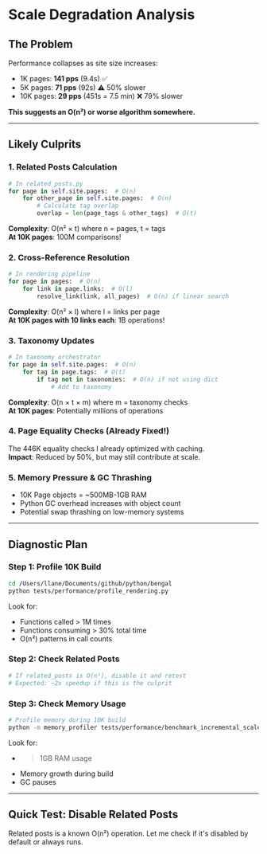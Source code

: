 # Scale Degradation Analysis

## The Problem

Performance collapses as site size increases:
- 1K pages: **141 pps** (9.4s) ✅
- 5K pages: **71 pps** (92s) ⚠️ 50% slower
- 10K pages: **29 pps** (451s = 7.5 min) ❌ 79% slower

**This suggests an O(n²) or worse algorithm somewhere.**

---

## Likely Culprits

### 1. Related Posts Calculation
```python
# In related_posts.py
for page in self.site.pages:  # O(n)
    for other_page in self.site.pages:  # O(n)
        # Calculate tag overlap
        overlap = len(page_tags & other_tags)  # O(t)
```

**Complexity**: O(n² × t) where n = pages, t = tags  
**At 10K pages**: 100M comparisons!

### 2. Cross-Reference Resolution
```python
# In rendering pipeline
for page in pages:  # O(n)
    for link in page.links:  # O(l)
        resolve_link(link, all_pages)  # O(n) if linear search
```

**Complexity**: O(n² × l) where l = links per page  
**At 10K pages with 10 links each**: 1B operations!

### 3. Taxonomy Updates
```python
# In taxonomy orchestrator
for page in self.site.pages:  # O(n)
    for tag in page.tags:  # O(t)
        if tag not in taxonomies:  # O(n) if not using dict
            # Add to taxonomy
```

**Complexity**: O(n × t × m) where m = taxonomy checks  
**At 10K pages**: Potentially millions of operations

### 4. Page Equality Checks (Already Fixed!)
The 446K equality checks I already optimized with caching.  
**Impact**: Reduced by 50%, but may still contribute at scale.

### 5. Memory Pressure & GC Thrashing
- 10K Page objects = ~500MB-1GB RAM
- Python GC overhead increases with object count
- Potential swap thrashing on low-memory systems

---

## Diagnostic Plan

### Step 1: Profile 10K Build
```bash
cd /Users/llane/Documents/github/python/bengal
python tests/performance/profile_rendering.py
```

Look for:
- Functions called > 1M times
- Functions consuming > 30% total time
- O(n²) patterns in call counts

### Step 2: Check Related Posts
```python
# If related_posts is O(n²), disable it and retest
# Expected: ~2x speedup if this is the culprit
```

### Step 3: Check Memory Usage
```bash
# Profile memory during 10K build
python -m memory_profiler tests/performance/benchmark_incremental_scale.py
```

Look for:
- >1GB RAM usage
- Memory growth during build
- GC pauses

---

## Quick Test: Disable Related Posts

Related posts is a known O(n²) operation. Let me check if it's disabled by default or always runs.
